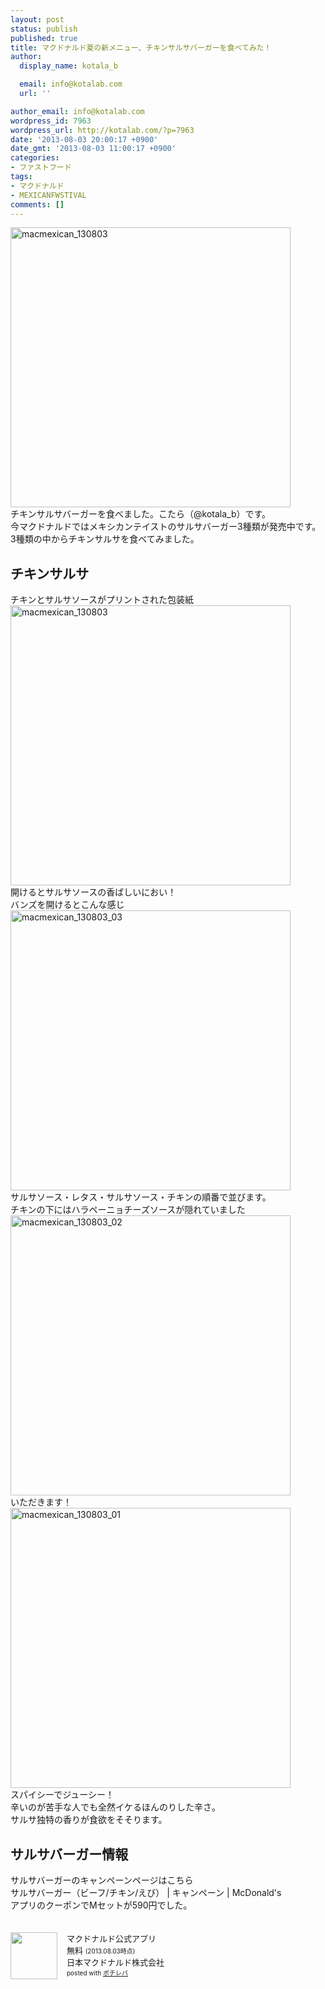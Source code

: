 ```yaml
---
layout: post
status: publish
published: true
title: マクドナルド夏の新メニュー、チキンサルサバーガーを食べてみた！
author:
  display_name: kotala_b

  email: info@kotalab.com
  url: ''

author_email: info@kotalab.com
wordpress_id: 7963
wordpress_url: http://kotalab.com/?p=7963
date: '2013-08-03 20:00:17 +0900'
date_gmt: '2013-08-03 11:00:17 +0900'
categories:
- ファストフード
tags:
- マクドナルド
- MEXICANFWSTIVAL
comments: []
---
```

<p><img src="http://kotalab.com/wp-content/uploads/macmexican_130803-448x448.jpg" alt="macmexican_130803" width="448" height="448" class="alignnone size-large wp-image-7967" /><br />
チキンサルサバーガーを食べました。こたら（@kotala_b）です。<br />
今マクドナルドではメキシカンテイストのサルサバーガー3種類が発売中です。<br />
3種類の中からチキンサルサを食べてみました。<br />
<!--more--></p>
<h2>チキンサルサ</h2>
<p>チキンとサルサソースがプリントされた包装紙<br />
<img src="http://kotalab.com/wp-content/uploads/macmexican_130803-448x448.jpg" alt="macmexican_130803" width="448" height="448" class="alignnone size-large wp-image-7967" /><br />
開けるとサルサソースの香ばしいにおい！<br />
バンズを開けるとこんな感じ<br />
<img src="http://kotalab.com/wp-content/uploads/macmexican_130803_03-448x448.jpg" alt="macmexican_130803_03" width="448" height="448" class="alignnone size-large wp-image-7965" /><br />
サルサソース・レタス・サルサソース・チキンの順番で並びます。<br />
チキンの下にはハラペーニョチーズソースが隠れていました<br />
<img src="http://kotalab.com/wp-content/uploads/macmexican_130803_02-448x448.jpg" alt="macmexican_130803_02" width="448" height="448" class="alignnone size-large wp-image-7964" /><br />
いただきます！<br />
<img src="http://kotalab.com/wp-content/uploads/macmexican_130803_01-448x448.jpg" alt="macmexican_130803_01" width="448" height="448" class="alignnone size-large wp-image-7966" /><br />
スパイシーでジューシー！<br />
辛いのが苦手な人でも全然イケるほんのりした辛さ。<br />
サルサ独特の香りが食欲をそそります。</p>
<h2>サルサバーガー情報</h2>
<p>サルサバーガーのキャンペーンページはこちら<br />
<span class="removed_link" title="http://www.mcdonalds.co.jp/campaign/salsa/">サルサバーガー（ビーフ/チキン/えび） | キャンペーン | McDonald's</span><br />
アプリのクーポンでMセットが590円でした。</p>
<div class="pochireba" style="text-align:left;font-size:small;padding:20px 0;/zoom: 1;overflow: hidden;"><span class="removed_link" title="http://click.linksynergy.com/fs-bin/click?id=d2yYUp776R4&amp;subid=&amp;offerid=94348.1&amp;type=3&amp;tmpid=3910&amp;RD_PARM1=https%253A%252F%252Fitunes.apple.com%252Fjp%252Fapp%252Fmakudonarudo-gong-shiapuri%252Fid413618155%253Fmt%253D8%2526uo%253D4"><img src="http://a398.phobos.apple.com/us/r1000/041/Purple4/v4/9b/97/6e/9b976e75-55fe-4455-6519-5b6a3f6f5842/mzl.opnketwd.png" width="75" height="75" style="float:left;margin:0 15px 0 0;width:75px;height:75px;" class="pochi_img" ></span>
<div class="pochi_info" style="text-align:left;/zoom: 1;overflow: hidden;">
<div class="pochi_name"><span class="removed_link" title="http://click.linksynergy.com/fs-bin/click?id=d2yYUp776R4&amp;subid=&amp;offerid=94348.1&amp;type=3&amp;tmpid=3910&amp;RD_PARM1=https%253A%252F%252Fitunes.apple.com%252Fjp%252Fapp%252Fmakudonarudo-gong-shiapuri%252Fid413618155%253Fmt%253D8%2526uo%253D4">マクドナルド公式アプリ</span></div>
<div class="pochi_price" style="display:inline;">無料</div>
<div class="pochi_time" style="font-size:x-small;display:inline;">(2013.08.03時点)</div>
<div class="pochi_seller"><span class="removed_link" title="http://click.linksynergy.com/fs-bin/click?id=d2yYUp776R4&amp;subid=&amp;offerid=94348.1&amp;type=3&amp;tmpid=3910&amp;RD_PARM1=https%253A%252F%252Fitunes.apple.com%252Fjp%252Fartist%252Fri-benmakudonarudo-zhu-shi%252Fid413618158%253Fuo%253D4">日本マクドナルド株式会社</span></div>
<div class="pochi_post" style="font-size:x-small;">posted with <a href="http://pochireba.com">ポチレバ</a></div>
</div>
<div class="pochireba-footer" style="clear: left"></div>
</div>

